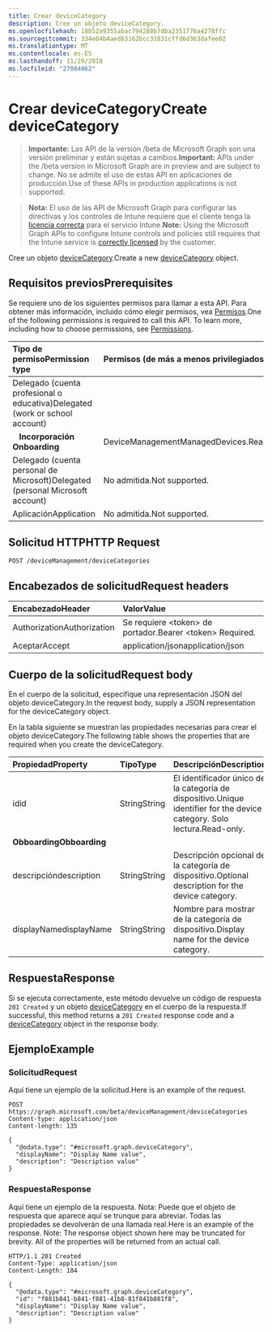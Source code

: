 ```yaml
---
title: Crear deviceCategory
description: Cree un objeto deviceCategory.
ms.openlocfilehash: 18b52a9355abac794288b7dba2351776a4278ffc
ms.sourcegitcommit: 334e84b4aed63162bcc31831cffd6d363dafee02
ms.translationtype: MT
ms.contentlocale: es-ES
ms.lasthandoff: 11/29/2018
ms.locfileid: "27084062"
---
```

# <a name="create-devicecategory"></a><span data-ttu-id="f01e0-103">Crear deviceCategory</span><span class="sxs-lookup"><span data-stu-id="f01e0-103">Create deviceCategory</span></span>

> <span data-ttu-id="f01e0-104">**Importante:** Las API de la versión /beta de Microsoft Graph son una versión preliminar y están sujetas a cambios.</span><span class="sxs-lookup"><span data-stu-id="f01e0-104">**Important:** APIs under the /beta version in Microsoft Graph are in preview and are subject to change.</span></span> <span data-ttu-id="f01e0-105">No se admite el uso de estas API en aplicaciones de producción.</span><span class="sxs-lookup"><span data-stu-id="f01e0-105">Use of these APIs in production applications is not supported.</span></span>

> <span data-ttu-id="f01e0-106">**Nota:** El uso de las API de Microsoft Graph para configurar las directivas y los controles de Intune requiere que el cliente tenga la [licencia correcta](https://go.microsoft.com/fwlink/?linkid=839381) para el servicio Intune.</span><span class="sxs-lookup"><span data-stu-id="f01e0-106">**Note:** Using the Microsoft Graph APIs to configure Intune controls and policies still requires that the Intune service is [correctly licensed](https://go.microsoft.com/fwlink/?linkid=839381) by the customer.</span></span>

<span data-ttu-id="f01e0-107">Cree un objeto [deviceCategory](../resources/intune-shared-devicecategory.md).</span><span class="sxs-lookup"><span data-stu-id="f01e0-107">Create a new [deviceCategory](../resources/intune-shared-devicecategory.md) object.</span></span>

## <a name="prerequisites"></a><span data-ttu-id="f01e0-108">Requisitos previos</span><span class="sxs-lookup"><span data-stu-id="f01e0-108">Prerequisites</span></span>

<span data-ttu-id="f01e0-p102">Se requiere uno de los siguientes permisos para llamar a esta API. Para obtener más información, incluido cómo elegir permisos, vea [Permisos](/graph/permissions-reference).</span><span class="sxs-lookup"><span data-stu-id="f01e0-p102">One of the following permissions is required to call this API. To learn more, including how to choose permissions, see [Permissions](/graph/permissions-reference).</span></span>

|<span data-ttu-id="f01e0-111">Tipo de permiso</span><span class="sxs-lookup"><span data-stu-id="f01e0-111">Permission type</span></span>|<span data-ttu-id="f01e0-112">Permisos (de más a menos privilegiados)</span><span class="sxs-lookup"><span data-stu-id="f01e0-112">Permissions (from most to least privileged)</span></span>|
|:---|:---|
|<span data-ttu-id="f01e0-113">Delegado (cuenta profesional o educativa)</span><span class="sxs-lookup"><span data-stu-id="f01e0-113">Delegated (work or school account)</span></span>||
| <span data-ttu-id="f01e0-114">&nbsp;&nbsp; **Incorporación**</span><span class="sxs-lookup"><span data-stu-id="f01e0-114">&nbsp; &nbsp; **Onboarding**</span></span> | <span data-ttu-id="f01e0-115">DeviceManagementManagedDevices.ReadWrite.All</span><span class="sxs-lookup"><span data-stu-id="f01e0-115">DeviceManagementManagedDevices.ReadWrite.All</span></span>|
|<span data-ttu-id="f01e0-116">Delegado (cuenta personal de Microsoft)</span><span class="sxs-lookup"><span data-stu-id="f01e0-116">Delegated (personal Microsoft account)</span></span>|<span data-ttu-id="f01e0-117">No admitida.</span><span class="sxs-lookup"><span data-stu-id="f01e0-117">Not supported.</span></span>|
|<span data-ttu-id="f01e0-118">Aplicación</span><span class="sxs-lookup"><span data-stu-id="f01e0-118">Application</span></span>|<span data-ttu-id="f01e0-119">No admitida.</span><span class="sxs-lookup"><span data-stu-id="f01e0-119">Not supported.</span></span>|

## <a name="http-request"></a><span data-ttu-id="f01e0-120">Solicitud HTTP</span><span class="sxs-lookup"><span data-stu-id="f01e0-120">HTTP Request</span></span>
<!-- {
  "blockType": "ignored"
}
-->
``` http
POST /deviceManagement/deviceCategories
```

## <a name="request-headers"></a><span data-ttu-id="f01e0-121">Encabezados de solicitud</span><span class="sxs-lookup"><span data-stu-id="f01e0-121">Request headers</span></span>

|<span data-ttu-id="f01e0-122">Encabezado</span><span class="sxs-lookup"><span data-stu-id="f01e0-122">Header</span></span>|<span data-ttu-id="f01e0-123">Valor</span><span class="sxs-lookup"><span data-stu-id="f01e0-123">Value</span></span>|
|:---|:---|
|<span data-ttu-id="f01e0-124">Authorization</span><span class="sxs-lookup"><span data-stu-id="f01e0-124">Authorization</span></span>|<span data-ttu-id="f01e0-125">Se requiere &lt;token&gt; de portador.</span><span class="sxs-lookup"><span data-stu-id="f01e0-125">Bearer &lt;token&gt; Required.</span></span>|
|<span data-ttu-id="f01e0-126">Aceptar</span><span class="sxs-lookup"><span data-stu-id="f01e0-126">Accept</span></span>|<span data-ttu-id="f01e0-127">application/json</span><span class="sxs-lookup"><span data-stu-id="f01e0-127">application/json</span></span>|

## <a name="request-body"></a><span data-ttu-id="f01e0-128">Cuerpo de la solicitud</span><span class="sxs-lookup"><span data-stu-id="f01e0-128">Request body</span></span>

<span data-ttu-id="f01e0-129">En el cuerpo de la solicitud, especifique una representación JSON del objeto deviceCategory.</span><span class="sxs-lookup"><span data-stu-id="f01e0-129">In the request body, supply a JSON representation for the deviceCategory object.</span></span>

<span data-ttu-id="f01e0-130">En la tabla siguiente se muestran las propiedades necesarias para crear el objeto deviceCategory.</span><span class="sxs-lookup"><span data-stu-id="f01e0-130">The following table shows the properties that are required when you create the deviceCategory.</span></span>

|<span data-ttu-id="f01e0-131">Propiedad</span><span class="sxs-lookup"><span data-stu-id="f01e0-131">Property</span></span>|<span data-ttu-id="f01e0-132">Tipo</span><span class="sxs-lookup"><span data-stu-id="f01e0-132">Type</span></span>|<span data-ttu-id="f01e0-133">Descripción</span><span class="sxs-lookup"><span data-stu-id="f01e0-133">Description</span></span>|
|:---|:---|:---|
|<span data-ttu-id="f01e0-134">id</span><span class="sxs-lookup"><span data-stu-id="f01e0-134">id</span></span>|<span data-ttu-id="f01e0-135">String</span><span class="sxs-lookup"><span data-stu-id="f01e0-135">String</span></span>|<span data-ttu-id="f01e0-136">El identificador único de la categoría de dispositivo.</span><span class="sxs-lookup"><span data-stu-id="f01e0-136">Unique identifier for the device category.</span></span> <span data-ttu-id="f01e0-137">Solo lectura.</span><span class="sxs-lookup"><span data-stu-id="f01e0-137">Read-only.</span></span>|
|<span data-ttu-id="f01e0-138">**Obboarding**</span><span class="sxs-lookup"><span data-stu-id="f01e0-138">**Obboarding**</span></span>|
|<span data-ttu-id="f01e0-139">descripción</span><span class="sxs-lookup"><span data-stu-id="f01e0-139">description</span></span>|<span data-ttu-id="f01e0-140">String</span><span class="sxs-lookup"><span data-stu-id="f01e0-140">String</span></span>|<span data-ttu-id="f01e0-141">Descripción opcional de la categoría de dispositivo.</span><span class="sxs-lookup"><span data-stu-id="f01e0-141">Optional description for the device category.</span></span>|
|<span data-ttu-id="f01e0-142">displayName</span><span class="sxs-lookup"><span data-stu-id="f01e0-142">displayName</span></span>|<span data-ttu-id="f01e0-143">String</span><span class="sxs-lookup"><span data-stu-id="f01e0-143">String</span></span>|<span data-ttu-id="f01e0-144">Nombre para mostrar de la categoría de dispositivo.</span><span class="sxs-lookup"><span data-stu-id="f01e0-144">Display name for the device category.</span></span>|

## <a name="response"></a><span data-ttu-id="f01e0-145">Respuesta</span><span class="sxs-lookup"><span data-stu-id="f01e0-145">Response</span></span>

<span data-ttu-id="f01e0-146">Si se ejecuta correctamente, este método devuelve un código de respuesta `201 Created` y un objeto [deviceCategory](../resources/intune-shared-devicecategory.md) en el cuerpo de la respuesta.</span><span class="sxs-lookup"><span data-stu-id="f01e0-146">If successful, this method returns a `201 Created` response code and a [deviceCategory](../resources/intune-shared-devicecategory.md) object in the response body.</span></span>

## <a name="example"></a><span data-ttu-id="f01e0-147">Ejemplo</span><span class="sxs-lookup"><span data-stu-id="f01e0-147">Example</span></span>

### <a name="request"></a><span data-ttu-id="f01e0-148">Solicitud</span><span class="sxs-lookup"><span data-stu-id="f01e0-148">Request</span></span>

<span data-ttu-id="f01e0-149">Aquí tiene un ejemplo de la solicitud.</span><span class="sxs-lookup"><span data-stu-id="f01e0-149">Here is an example of the request.</span></span>

``` http
POST https://graph.microsoft.com/beta/deviceManagement/deviceCategories
Content-type: application/json
Content-length: 135

{
  "@odata.type": "#microsoft.graph.deviceCategory",
  "displayName": "Display Name value",
  "description": "Description value"
}
```

### <a name="response"></a><span data-ttu-id="f01e0-150">Respuesta</span><span class="sxs-lookup"><span data-stu-id="f01e0-150">Response</span></span>

<span data-ttu-id="f01e0-p104">Aquí tiene un ejemplo de la respuesta. Nota: Puede que el objeto de respuesta que aparece aquí se trunque para abreviar. Todas las propiedades se devolverán de una llamada real.</span><span class="sxs-lookup"><span data-stu-id="f01e0-p104">Here is an example of the response. Note: The response object shown here may be truncated for brevity. All of the properties will be returned from an actual call.</span></span>

``` http
HTTP/1.1 201 Created
Content-Type: application/json
Content-Length: 184

{
  "@odata.type": "#microsoft.graph.deviceCategory",
  "id": "f881b841-b841-f881-41b8-81f841b881f8",
  "displayName": "Display Name value",
  "description": "Description value"
}
```



